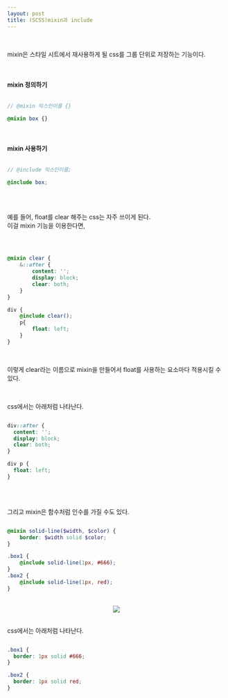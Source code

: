 ```yaml
---
layout: post
title: (SCSS)mixin과 include
---
```


<br>

mixin은 스타일 시트에서 재사용하게 될 css를 그룹 단위로 저장하는 기능이다. 

<br>

#### mixin 정의하기

``` scss

// @mixin 믹스인이름 {}

@mixin box {}

```

<br>

#### mixin 사용하기

``` scss

// @include 믹스인이름;

@include box;

```

<br>
<br>

예를 들어, float를 clear 해주는 css는 자주 쓰이게 된다.   
이걸 mixin 기능을 이용한다면,

<br>

``` scss

@mixin clear {
    &::after {
        content: '';
        display: block;
        clear: both;
    }
}

div {
    @include clear();
    p{
        float: left;
    }
}

```

<br>

이렇게 clear라는 이름으로 mixin을 만들어서 float를 사용하는 요소마다 적용시킬 수 있다. 

<br>

css에서는 아래처럼 나타난다. 

``` css

div::after {
  content: '';
  display: block;
  clear: both;
}

div p {
  float: left;
}

```

<br>
<br>

그리고 mixin은 함수처럼 인수를 가질 수도 있다. 

``` scss

@mixin solid-line($width, $color) {
    border: $width solid $color;
}

.box1 {
    @include solid-line(1px, #666);
}
.box2 {
    @include solid-line(1px, red);
}

```

<br>
<center><img src="https://hyeyeong1011.github.io/img/mixin1.png"></center>
<br>

css에서는 아래처럼 나타난다.

``` css

.box1 {
  border: 1px solid #666;
}

.box2 {
  border: 1px solid red;
}

```



<br>
